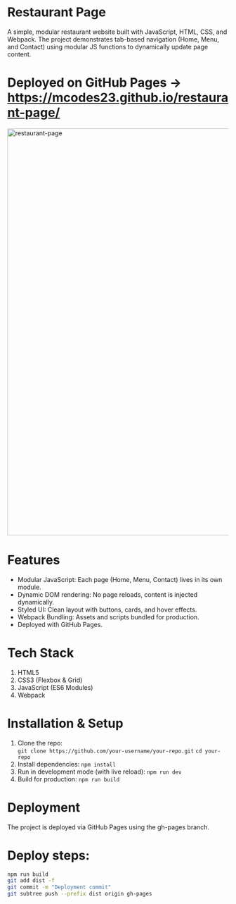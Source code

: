 # Restaurant Page
A simple, modular restaurant website built with JavaScript, HTML, CSS, and Webpack. The project demonstrates tab-based navigation (Home, Menu, and Contact) using modular JS functions to dynamically update page content.

# Deployed on GitHub Pages -> https://mcodes23.github.io/restaurant-page/

<img width="1455" height="924" alt="restaurant-page" src="https://github.com/user-attachments/assets/47f4c727-97cc-485e-a74f-62e518399342" />

# Features
- Modular JavaScript: Each page (Home, Menu, Contact) lives in its own module.
- Dynamic DOM rendering: No page reloads, content is injected dynamically.
- Styled UI: Clean layout with buttons, cards, and hover effects.
- Webpack Bundling: Assets and scripts bundled for production.
- Deployed with GitHub Pages.

# Tech Stack
1. HTML5
2. CSS3 (Flexbox & Grid)
3. JavaScript (ES6 Modules)
4. Webpack

# Installation & Setup
1. Clone the repo:  
`git clone https://github.com/your-username/your-repo.git`
`cd your-repo`
2. Install dependencies:
`npm install`
3. Run in development mode (with live reload):
`npm run dev`
4. Build for production:
`npm run build`
# Deployment
The project is deployed via GitHub Pages using the gh-pages branch.
# Deploy steps:
```bash
npm run build
git add dist -f
git commit -m "Deployment commit"
git subtree push --prefix dist origin gh-pages

